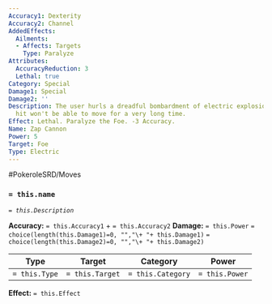 ```yaml
---
Accuracy1: Dexterity
Accuracy2: Channel
AddedEffects:
  Ailments:
  - Affects: Targets
    Type: Paralyze
Attributes:
  AccuracyReduction: 3
  Lethal: true
Category: Special
Damage1: Special
Damage2: ''
Description: The user hurls a dreadful bombardment of electric explosions. Anyone
  hit won't be able to move for a very long time.
Effect: Lethal. Paralyze the Foe. -3 Accuracy.
Name: Zap Cannon
Power: 5
Target: Foe
Type: Electric
---
```


#PokeroleSRD/Moves

### `= this.name`
*`= this.Description`*

**Accuracy:** `= this.Accuracy1` + `= this.Accuracy2`
**Damage:** `= this.Power` `= choice(length(this.Damage1)=0, "","\+ "+ this.Damage1)` `= choice(length(this.Damage2)=0, "","\+ "+ this.Damage2)`

| Type          | Target          | Category          | Power          |
| ------------- | --------------- | ----------------  | -------------- |
| `= this.Type` | `= this.Target` | `= this.Category` | `= this.Power` | 

**Effect:** `= this.Effect`